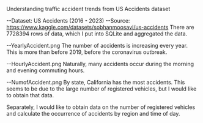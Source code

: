 Understanding traffic accident trends from US Accidents dataset

--Dataset: US Accidents (2016 - 2023)
--Source: https://www.kaggle.com/datasets/sobhanmoosavi/us-accidents
There are 7728394 rows of data, which I put into SQLite and aggregated the data.

--YearlyAccident.png
The number of accidents is increasing every year. This is more than before 2019, before the coronavirus outbreak.

--HourlyAccident.png
Naturally, many accidents occur during the morning and evening commuting hours.

--NumofAccident.png
By state, California has the most accidents. This seems to be due to the large number of registered vehicles, but I would like to obtain that data.

Separately, I would like to obtain data on the number of registered vehicles and calculate the occurrence of accidents by region and time of day.
